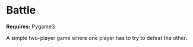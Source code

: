 # Battle

**Requires:** Pygame3

A simple two-player game where one player has to try to defeat the other.
